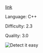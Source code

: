 [link](https://crackmes.one/crackme/62122b9d33c5d46c8bcbff02)

Language: C++

Difficulty: 2.3

Quality: 3.0

![Detect it easy](https://user-images.githubusercontent.com/33578715/162630392-af23b316-5ff1-46fe-b850-0f25243b2fd1.png)

